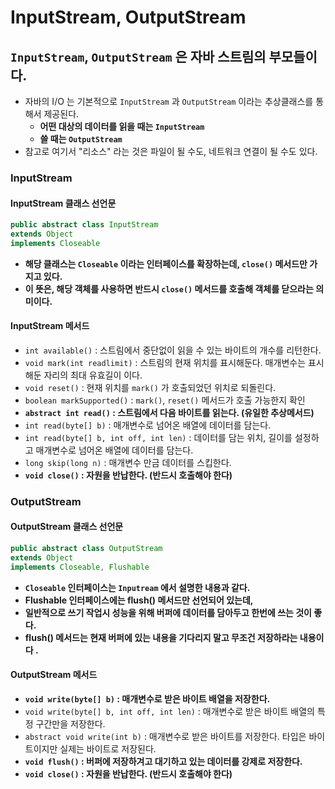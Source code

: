 # InputStream, OutputStream

## `InputStream`, `OutputStream` 은 자바 스트림의 부모들이다.

* 자바의 I/O 는 기본적으로 `InputStream` 과 `OutputStream` 이라는 추상클래스를 통해서 제공된다.
  * **어떤 대상의 데이터를 읽을 때는 `InputStream`**
  * **쓸 때는 `OutputStream`**
* 참고로 여기서 "리소스" 라는 것은 파일이 될 수도, 네트워크 연결이 될 수도 있다.&#x20;

### **InputStream**

#### InputStream 클래스 선언문&#x20;

```java
public abstract class InputStream
extends Object
implements Closeable
```

* **해당 클래스는 `Closeable` 이라는 인터페이스를 확장하는데, `close()` 메서드만 가지고 있다.**
* **이 뜻은, 해당 객체를 사용하면 반드시 `close()` 메서드를 호출해 객체를 닫으라는 의미이다.**&#x20;

#### InputStream 메서드&#x20;

* `int available()` : 스트림에서 중단없이 읽을 수 있는 바이트의 개수를 리턴한다.
* `void mark(int readlimit)` : 스트림의 현재 위치를 표시해둔다. 매개변수는 표시해둔 자리의 최대 유효길이 이다.
* `void reset()` : 현재 위치를 `mark()` 가 호출되었던 위치로 되돌린다.
* `boolean markSupported()` : `mark()`, `reset()` 메서드가 호출 가능한지 확인
* **`abstract int read()` : 스트림에서 다음 바이트를 읽는다. (유일한 추상메서드)**&#x20;
* `int read(byte[] b)` : 매개변수로 넘어온 배열에 데이터를 담는다.
* `int read(byte[] b, int off, int len)` : 데이터를 담는 위치, 길이를 설정하고 매개변수로 넘어온 배열에 데이터를 담는다.
* `long skip(long n)` : 매개변수 만금 데이터를 스킵한다.
* **`void close()` : 자원을 반납한다. (반드시 호출해야 한다)**

### **OutputStream**&#x20;

#### **OutputStream** 클래스 선언문&#x20;

```java
public abstract class OutputStream
extends Object
implements Closeable, Flushable
```

* **`Closeable` 인터페이스는 `Inputream` 에서 설명한 내용과 같다.**
* **Flushable 인터페이스에는 flush() 메서드만 선언되어 있는데,**&#x20;
* **일반적으로 쓰기 작업시 성능을 위해 버퍼에 데이터를 담아두고 한번에 쓰는 것이 좋다.**&#x20;
* **flush() 메서드는 현재 버퍼에 있는 내용을 기다리지 말고 무조건 저장하라는 내용이다 .**

#### **OutputStream** 메서드&#x20;

* **`void write(byte[] b)` : 매개변수로 받은 바이트 배열을 저장한다.**
* `void write(byte[] b, int off, int len)` : 매개변수로 받은 바이트 배열의 특정 구간만을 저장한다.
* `abstract void write(int b)` : 매개변수로 받은 바이트를 저장한다. 타입은 바이트이지만 실제는 바이트로 저장된다.
* **`void flush()` : 버퍼에 저장하겨고 대기하고 있는 데이터를 강제로 저장한다.**
* **`void close()` : 자원을 반납한다. (반드시 호출해야 한다)**
